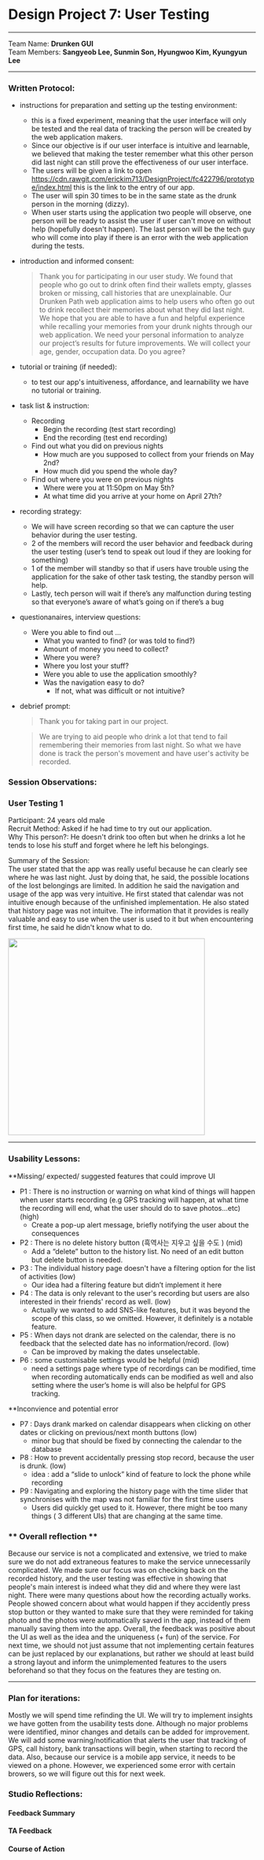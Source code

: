 
Design Project 7: User Testing
===================
----------
Team Name: **Drunken GUI** <br />
Team Members: **Sangyeob Lee, Sunmin Son, Hyungwoo Kim, Kyungyun Lee**

----------

### **Written Protocol:**
* instructions for preparation and setting up the testing environment:
	* this is a fixed experiment, meaning that the user interface will only be tested and the real data of tracking the person will be created by the web application makers.
	* Since our objective is if our user interface is intuitive and learnable, we believed that making the tester remember what this other person did last night can still prove the effectiveness of our user interface.
	* The users will be given a link to open https://cdn.rawgit.com/erickim713/DesignProject/fc422796/prototype/index.html this is the link to the entry of our app.
	* The user will spin 30 times to be in the same state as the drunk person in the morning (dizzy).
	* When user starts using the application two people will observe, one person will be ready to assist the user if user can't move on without help (hopefully doesn't happen). The last person will be the tech guy who will come into play if there is an error with the web application during the tests.

* introduction and informed consent:
	> Thank you for participating in our user study.
	We found that people who go out to drink often find their wallets empty, glasses broken or missing, call histories that are unexplainable. Our Drunken Path web application aims to help users who often go out to drink recollect their memories about what they did last night. We hope that you are able to have a fun and helpful experience while recalling your memories from your drunk nights through our web application.
We need your personal information to analyze our project’s results for future improvements. We will collect your age, gender, occupation data. Do you agree?

* tutorial or training (if needed):
	* to test our app's intuitiveness, affordance, and learnability we have no tutorial or training.

* task list & instruction:
	* Recording
		* Begin the recording (test start recording)
		* End the recording (test end recording)
	* Find out what you did on previous nights
		* How much are you supposed to collect from your friends on May 2nd?
		* How much did you spend the whole day?
	* Find out where you were on previous nights
		* Where were you at 11:50pm on May 5th?
		* At what time did you arrive at your home on April 27th?

* recording strategy:
	* We will have screen recording so that we can capture the user behavior during the user testing.
	* 2 of the members will record the user behavior and feedback during the user testing (user’s tend to speak out loud if they are looking for something)
	* 1 of the member will standby so that if users have trouble using the application for the sake of other task testing, the standby person will help.
	* Lastly, tech person will wait if there’s any malfunction during testing so that everyone’s aware of what’s going on if there’s a bug

* questionanaires, interview questions:
	* Were you able to find out ...
		* What you wanted to find? (or was told to find?)
		* Amount of money you need to collect?
		* Where you were?
		* Where you lost your stuff?
		* Were you able to use the application smoothly?
		* Was the navigation easy to do?
			* If not, what was difficult or not intuitive?

* debrief prompt:
	> Thank you for taking part in our project.

	> We are trying to aid people who drink a lot that tend to fail remembering their memories from last night. So what we have done is track the person's movement and have user's activity be recorded.  



### **Session Observations:**

### User Testing 1 ###
Participant: 24 years old male<br>
Recruit Method: Asked if he had time to try out our application.<br>
Why This person?: He doesn't drink too often but when he drinks a lot he tends to lose his stuff and forget where he left his belongings.

Summary of the Session:<br>
 The user stated that the app was really useful because he can clearly see where he was last night. Just by doing that, he said, the possible locations of the lost belongings are limited. In addition he said the navigation and usage of the app was very intuitive. He first stated that calendar was not intuitive enough because of the unfinished implementation. He also stated that history page was not intuitve. The information that it provides is really valuable and easy to use when the user is used to it but when encountering first time, he said he didn't know what to do.

<img src="richard.png" width="400">



-----------
### **Usability Lessons:**

**Missing/ expected/ suggested features that could improve UI
* P1 : There is no instruction or warning on what kind of things will happen when user starts recording (e.g GPS tracking will happen, at what time the recording will end, what the user should do to save photos...etc) (high)
	* Create a pop-up alert message, briefly notifying the user about the consequences
* P2 : There is no delete history button (흑역사는 지우고 싶을 수도 ) (mid)
	 * Add a “delete” button to the history list. No need of an edit button but delete button is needed.
* P3 : The individual history page doesn't have a filtering option for the list of activities (low)
	* Our idea had a filtering feature but didn’t implement it here
* P4 : The data is only relevant to the user's recording but users are also interested in their friends' record as well. (low)
	* Actually we wanted to add SNS-like features, but it was beyond the scope of this class, so we omitted. However, it definitely is a notable feature.
* P5 : When days not drank are selected on the calendar, there is no feedback that the selected date has no information/record. (low)
	* Can be improved by making the dates unselectable.
* P6 : some customisable settings would be helpful (mid)
	* need a settings page where type of recordings can be modified, time when recording automatically ends can be modified as well and  also setting where the user’s home is will also be helpful for GPS tracking.

 **Inconvience and potential error
* P7 : Days drank marked on calendar disappears when clicking on other dates or clicking on previous/next month buttons (low)
	* minor bug that should be fixed by connecting the calendar to the database
* P8 : How to prevent accidentally pressing stop record, because the user is drunk. (low)
	* idea : add a “slide to unlock” kind of feature to lock the phone while recording
* P9 :  Navigating and exploring the history page with the time slider that synchronises with the map was not familiar for the first time users
	* Users did quickly get used to it. However, there might be too many things ( 3 different UIs) that are changing at the same time.
  

### ** Overall reflection **
Because our service is not a complicated and extensive, we tried to make sure we do not add extraneous features to make the service unnecessarily complicated. We made sure our focus was on checking back on the recorded history, and the user testing was effective in showing that people's main interest is indeed what they did and where they were last night. There were many questions about how the recording actually works. People showed concern about what would happen if they accidently press stop button or they wanted to make sure that they were reminded for taking photo and the photos were automatically saved in the app, instead of them manually saving them into the app. Overall, the feedback was positive about the UI as well as the idea and the uniqueness (+ fun) of the service. For next time, we should not just assume that not implementing certain features can be just replaced by our explanations, but rather we should at least build a strong layout and inform the unimplemented features to the users beforehand so that they focus on the features they are testing on. 

-----------
### **Plan for iterations:**
Mostly we will spend time refinding the UI. We will try to implement insights we have gotten from the usability tests done. Although no major problems were identified, minor changes and details can be added for improvement. We will add some warning/notification that alerts the user that tracking of GPS, call history, bank transactions will begin, when starting to record the data. Also, because our service is a mobile app service, it needs to be viewed on a phone. However, we experienced some error with certain browers, so we will figure out this for next week. 

### **Studio Reflections:**

#### Feedback Summary

#### TA Feedback

#### Course of Action
